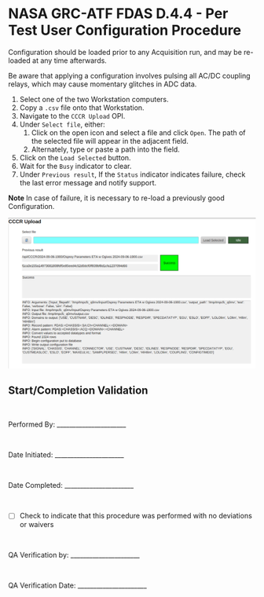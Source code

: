 # NASA GRC-ATF FDAS D.4.4 - Per Test User Configuration Procedure

Configuration should be loaded prior to any Acquisition run,
and may be re-loaded at any time afterwards.

Be aware that applying a configuration involves pulsing all AC/DC coupling relays,
which may cause momentary glitches in ADC data.

1. Select one of the two Workstation computers.
1. Copy a `.csv` file onto that Workstation.
1. Navigate to the `CCCR Upload` OPI.
1. Under `Select file`, either:
    1. Click on the open icon and select a file and click `Open`.
       The path of the selected file will appear in the adjacent field.
    1. Alternately, type or paste a path into the field.
1. Click on the `Load Selected` button.
1. Wait for the `Busy` indicator to clear.
1. Under `Previous result`,
   If the `Status` indicator indicates failure,
   check the last error message and notify support.

__Note__ In case of failure, it is necessary to re-load a previously good Configuration.

![Config Loader](image/cccr-upload.png)

## Start/Completion Validation

<br/>

Performed By: ______________________

<br/>

Date Initiated: ______________________

<br/>

Date Completed: ______________________

<br/>

- [ ] Check to indicate that this procedure was performed with no deviations or waivers

<br/>

QA Verification by: ______________________

<br/>

QA Verification Date: ______________________
